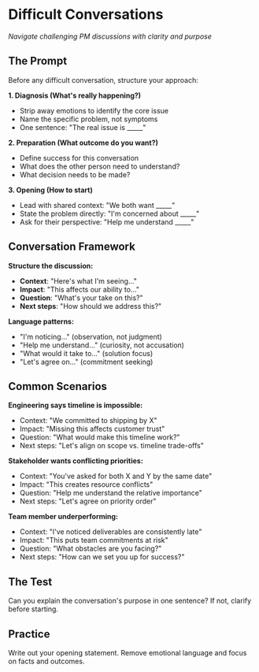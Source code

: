 # Difficult Conversations

*Navigate challenging PM discussions with clarity and purpose*

## The Prompt

Before any difficult conversation, structure your approach:

**1. Diagnosis (What's really happening?)**
- Strip away emotions to identify the core issue
- Name the specific problem, not symptoms
- One sentence: "The real issue is _____"

**2. Preparation (What outcome do you want?)**
- Define success for this conversation
- What does the other person need to understand?
- What decision needs to be made?

**3. Opening (How to start)**
- Lead with shared context: "We both want _____"
- State the problem directly: "I'm concerned about _____"
- Ask for their perspective: "Help me understand _____"

## Conversation Framework

**Structure the discussion:**
- **Context**: "Here's what I'm seeing..."
- **Impact**: "This affects our ability to..."
- **Question**: "What's your take on this?"
- **Next steps**: "How should we address this?"

**Language patterns:**
- "I'm noticing..." (observation, not judgment)
- "Help me understand..." (curiosity, not accusation)
- "What would it take to..." (solution focus)
- "Let's agree on..." (commitment seeking)

## Common Scenarios

**Engineering says timeline is impossible:**
- Context: "We committed to shipping by X"
- Impact: "Missing this affects customer trust"
- Question: "What would make this timeline work?"
- Next steps: "Let's align on scope vs. timeline trade-offs"

**Stakeholder wants conflicting priorities:**
- Context: "You've asked for both X and Y by the same date"
- Impact: "This creates resource conflicts"
- Question: "Help me understand the relative importance"
- Next steps: "Let's agree on priority order"

**Team member underperforming:**
- Context: "I've noticed deliverables are consistently late"
- Impact: "This puts team commitments at risk"
- Question: "What obstacles are you facing?"
- Next steps: "How can we set you up for success?"

## The Test

Can you explain the conversation's purpose in one sentence? If not, clarify before starting.

## Practice

Write out your opening statement. Remove emotional language and focus on facts and outcomes.